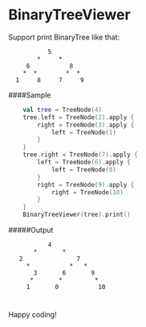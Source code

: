 # BinaryTreeViewer
Support print BinaryTree like that:
```
           5
        *     *
     6           8
    *  *        *  *
  1     8     7     9
```
####Sample
```kotlin Main.kt
    val tree = TreeNode(4)
    tree.left = TreeNode(2).apply {
        right = TreeNode(3).apply {
            left = TreeNode(1)
        }
    }
    tree.right = TreeNode(7).apply {
        left = TreeNode(6).apply {
            left = TreeNode(0)
        }
        right = TreeNode(9).apply {
            right = TreeNode(10)
        }
    }
    BinaryTreeViewer(tree).print()
```
#####Output
```
           4                
       *       *            
   2               7        
     *           *   *      
       3       6       9    
      *       *         *   
     1       0           10  
```
#
Happy coding!
